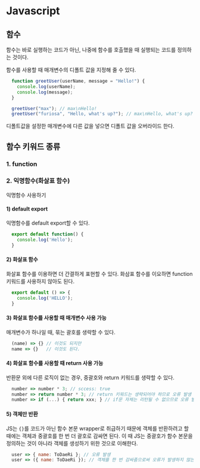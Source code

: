 # Javascript

## 함수

함수는 바로 실행하는 코드가 아닌, 나중에 함수를 호출했을 때 실행되는 코드를 정의하는 것이다.

함수를 사용할 때 매개변수의 디폴트 값을 지정해 줄 수 있다.

``` javascript
  function greetUser(userName, message = "Hello!") {
    console.log(userName);
    console.log(message);
  }

  greetUser("max"); // max\nHello!
  greetUser("furiosa", "Hello, what's up?"); // max\nHello, what's up?
```

디폴트값을 설정한 매개변수에 다른 값을 넣으면 디폴트 값을 오버라이드 한다.

## 함수 키워드 종류

### 1. function

### 2. 익명함수(화살표 함수)

익명함수 사용하기

#### 1) default export

익명함수를 default export할 수 있다.

```javascript
  export default function() {
    console.log('Hello');
  }
```

#### 2) 화살표 함수

화살표 함수를 이용하면 더 간결하게 표현할 수 있다.
화삼표 함수를 이요하면 function 키워드를 사용하지 않아도 된다.

``` javascript
  export default () => {
    console.log('HELLO');
  }
```

#### 3) 화살표 함수를 사용할 때 매개변수 사용 가능

매개변수가 하나일 때, 묶는 괄호를 생략할 수 있다.

``` javascript
  (name) => {} // 이것도 되지만
  name => {}   // 이것도 된다.
```

#### 4) 화살표 함수를 사용할 때 return 사용 가능

반환문 외에 다른 로직이 없는 경우, 중괄호와 return 키워드를 생략할 수 있다.

``` javascript
  number => number * 3; // sccess: true
  number => return number * 3; // return 키워드는 생략되어야 하므로 오류 발생
  number => if (...) { return xxx; } // if문 자체는 리턴될 수 없으므로 오류 발생
```

#### 5) 객체만 반환

JS는 `{}`를 코드가 아닌 함수 본문 wrapper로 취급하기 때문에 객체를 반환하려고 할 때에는 객체과 중괄호를 한 번 더 괄호로 감싸면 된다.
이 때 JS는 중괄호가 함수 본문을 정의하는 것이 아니라 객체를 생성하기 위한 것으로 이해한다.

``` javascript
  user => { name: ToDaeRi }; // 오류 발생
  user => ({ name: ToDaeRi }); // 객체를 한 번 감싸줌으로써 오류가 발생하지 않는다.
```
